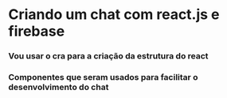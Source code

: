 # Criando um chat com react.js e firebase

### Vou usar o cra para a criação da estrutura do react

### Componentes que seram usados para facilitar o desenvolvimento do chat
